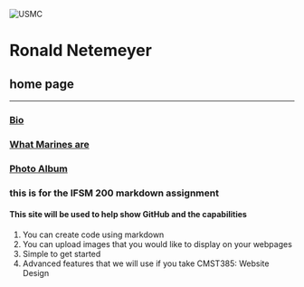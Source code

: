 ![USMC](http://images.firstcovers.com/covers/m/marines-2166.jpg?i)


# Ronald Netemeyer
## home page
---
### [Bio](bio.md)

### [What Marines are](Topic.md)
  
### [Photo Album](Photoalbum.md)

### this is for the IFSM 200 markdown assignment

####  This site will be used to help show GitHub and the capabilities
  
  1. You can create code using markdown
  2. You can upload images that you would like to display on your webpages
  3. Simple to get started
  4. Advanced features that we will use if you take CMST385: Website Design
